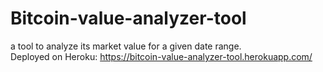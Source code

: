 # Bitcoin-value-analyzer-tool
a tool to analyze its market value for a given date range.<br/>
Deployed on Heroku: https://bitcoin-value-analyzer-tool.herokuapp.com/
